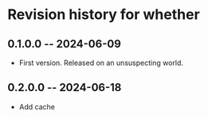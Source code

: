 # Revision history for whether

## 0.1.0.0 -- 2024-06-09

* First version. Released on an unsuspecting world.

## 0.2.0.0 -- 2024-06-18

* Add cache
